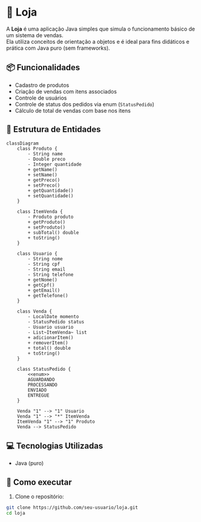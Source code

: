 # 🛒 Loja

A **Loja** é uma aplicação Java simples que simula o funcionamento básico de um sistema de vendas.  
Ela utiliza conceitos de orientação a objetos e é ideal para fins didáticos e prática com Java puro (sem frameworks).

## 📦 Funcionalidades

- Cadastro de produtos
- Criação de vendas com itens associados
- Controle de usuários
- Controle de status dos pedidos via enum (`StatusPedido`)
- Cálculo de total de vendas com base nos itens

## 🧱 Estrutura de Entidades
```mermaid
classDiagram
    class Produto {
        - String name
        - Double preco
        - Integer quantidade
        + getName()
        + setName()
        + getPreco()
        + setPreco()
        + getQuantidade()
        + setQuantidade()
    }

    class ItemVenda {
        - Produto produto
        + getProduto()
        + setProduto()
        + subTotal() double
        + toString()
    }

    class Usuario {
        - String nome
        - String cpf
        - String email
        - String telefone
        + getNome()
        + getCpf()
        + getEmail()
        + getTelefone()
    }

    class Venda {
        - LocalDate momento
        - StatusPedido status
        - Usuario usuario
        - List~ItemVenda~ list
        + adicionarItem()
        + removerItem()
        + total() double
        + toString()
    }

    class StatusPedido {
        <<enum>>
        AGUARDANDO
        PROCESSANDO
        ENVIADO
        ENTREGUE
    }

    Venda "1" --> "1" Usuario
    Venda "1" --> "*" ItemVenda
    ItemVenda "1" --> "1" Produto
    Venda --> StatusPedido
```
## 💻 Tecnologias Utilizadas

- Java (puro)

## 🚀 Como executar

1. Clone o repositório:

```bash
git clone https://github.com/seu-usuario/loja.git
cd loja

